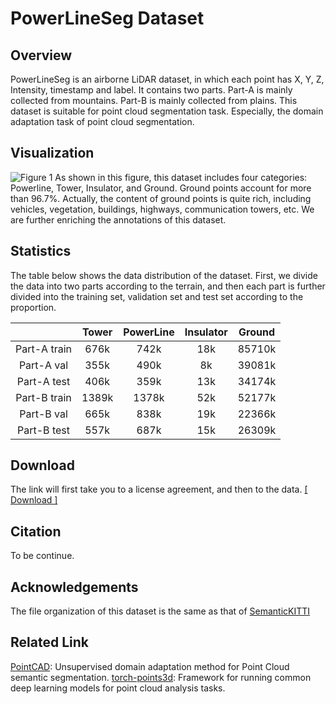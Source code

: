 
# PowerLineSeg Dataset
## Overview
PowerLineSeg is an airborne LiDAR dataset, in which each point has X, Y, Z, Intensity, timestamp and label. It contains two parts. Part-A is mainly collected from mountains. Part-B is mainly collected from plains. This dataset is suitable for point cloud segmentation task. Especially, the domain adaptation task of point cloud segmentation. 

## Visualization
![Figure 1](https://user-images.githubusercontent.com/85683381/121547848-180a2300-ca3f-11eb-9380-965629cc6579.jpg)
As shown in this figure, this dataset includes four categories: Powerline, Tower, Insulator, and Ground. Ground points account for more than 96.7%. Actually, the content of ground points is quite rich, including vehicles, vegetation, buildings, highways, communication towers, etc. We are further enriching the annotations of this dataset.

## Statistics
The table below shows the data distribution of the dataset. First, we divide the data into two parts according to the terrain, and then each part is further divided into the training set, validation set and test set according to the proportion.


|  | Tower | PowerLine | Insulator | Ground |
| :------: | :------: | :------: | :------: | :------: |
| Part-A train | 676k | 742k | 18k | 85710k |
| Part-A val | 355k | 490k | 8k | 39081k |
| Part-A test | 406k | 359k | 13k | 34174k |
| Part-B train | 1389k | 1378k | 52k | 52177k |
| Part-B val | 665k | 838k | 19k | 22366k |
| Part-B test | 557k | 687k | 15k | 26309k |


## Download
The link will first take you to a license agreement, and then to the data. [[ Download ]](https://forms.gle/mZwMXvAqgZPR3YUR9) 

## Citation
To be continue.

## Acknowledgements
The file organization of this dataset is the same as that of [SemanticKITTI](http://www.semantic-kitti.org/) 

## Related Link
[PointCAD](https://github.com/PowerLineSeg/PointCAD): Unsupervised domain adaptation method for Point Cloud semantic segmentation.
[torch-points3d](https://github.com/nicolas-chaulet/torch-points3d): Framework for running common deep learning models for point cloud analysis tasks.


